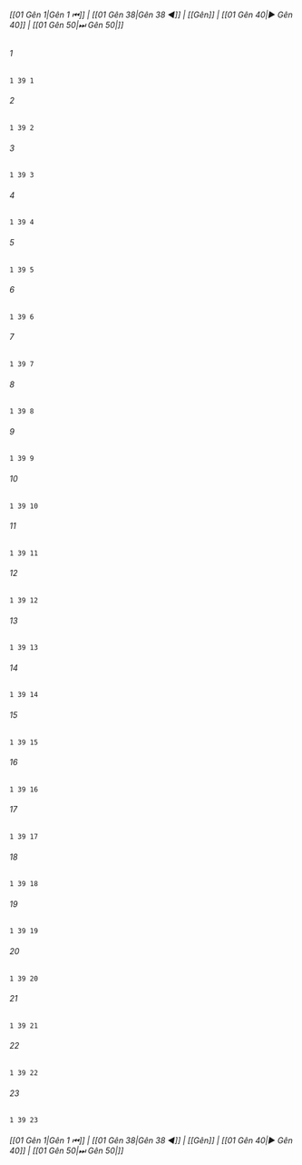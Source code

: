 
###### [[01 Gên 1|Gên 1 ⏮]] | [[01 Gên 38|Gên 38 ◀]] | [[Gên]] | [[01 Gên 40|▶ Gên 40]] | [[01 Gên 50|⏭ Gên 50|]]

###### 1
``` verse
1 39 1 
```
###### 2
``` verse
1 39 2 
```
###### 3
``` verse
1 39 3 
```
###### 4
``` verse
1 39 4 
```
###### 5
``` verse
1 39 5 
```
###### 6
``` verse
1 39 6 
```
###### 7
``` verse
1 39 7 
```
###### 8
``` verse
1 39 8 
```
###### 9
``` verse
1 39 9 
```
###### 10
``` verse
1 39 10 
```
###### 11
``` verse
1 39 11 
```
###### 12
``` verse
1 39 12 
```
###### 13
``` verse
1 39 13 
```
###### 14
``` verse
1 39 14 
```
###### 15
``` verse
1 39 15 
```
###### 16
``` verse
1 39 16 
```
###### 17
``` verse
1 39 17 
```
###### 18
``` verse
1 39 18 
```
###### 19
``` verse
1 39 19 
```
###### 20
``` verse
1 39 20 
```
###### 21
``` verse
1 39 21 
```
###### 22
``` verse
1 39 22 
```
###### 23
``` verse
1 39 23 
```

###### [[01 Gên 1|Gên 1 ⏮]] | [[01 Gên 38|Gên 38 ◀]] | [[Gên]] | [[01 Gên 40|▶ Gên 40]] | [[01 Gên 50|⏭ Gên 50|]]

